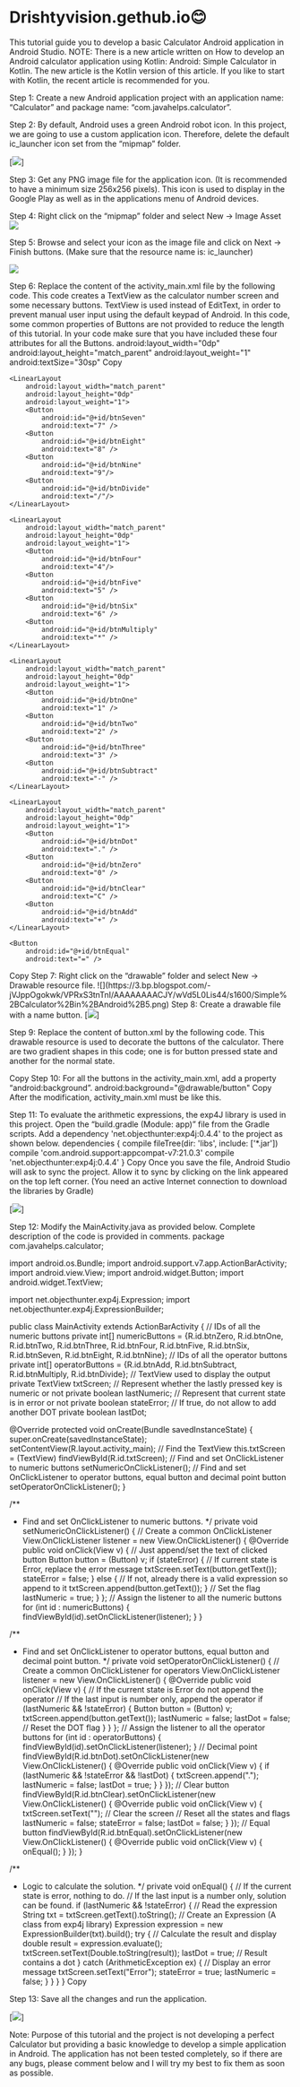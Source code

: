 # Drishtyvision.gethub.io😊
This tutorial guide you to develop a basic Calculator Android application in Android Studio.
NOTE: There is a new article written on How to develop an Android calculator application using Kotlin: Android: Simple Calculator in Kotlin. The new article is the Kotlin version of this article. If you like to start with Kotlin, the recent article is recommended for you.

Step 1: Create a new Android application project with an application name: “Calculator” and package name: “com.javahelps.calculator”.

Step 2: By default, Android uses a green Android robot icon. In this project, we are going to use a custom application icon. Therefore, delete the default ic_launcher icon set from the “mipmap” folder.

[<img src ="https://2.bp.blogspot.com/-nS7KHRsBthE/VPRwZvflriI/AAAAAAAACJA/afGOXBVJis0/s1600/Simple%2BCalculator%2Bin%2BAndroid%2B1.png">]

Step 3: Get any PNG image file for the application icon. (It is recommended to have a minimum size 256x256 pixels). This icon is used to display in the Google Play as well as in the applications menu of Android devices.

Step 4: Right click on the “mipmap” folder and select New → Image Asset <img src ="https://1.bp.blogspot.com/-CqNd6EjqXXg/VPRw44eMUII/AAAAAAAACJI/ekLeapdokuY/s1600/Simple%2BCalculator%2Bin%2BAndroid%2B2.png">

Step 5: Browse and select your icon as the image file and click on Next → Finish buttons. (Make sure that the resource name is: ic_launcher)

<img src="https://4.bp.blogspot.com/-IgNcK4y04PQ/VPRxKbkSX4I/AAAAAAAACJQ/U3APAPGrBh8/s1600/Simple%2BCalculator%2Bin%2BAndroid%2B3.png">

Step 6: Replace the content of the activity_main.xml file by the following code. This code creates a TextView as the calculator number screen and some necessary buttons. TextView is used instead of EditText, in order to prevent manual user input using the default keypad of Android. In this code, some common properties of Buttons are not provided to reduce the length of this tutorial. In your code make sure that you have included these four attributes for all the Buttons. android:layout_width="0dp" android:layout_height="match_parent" android:layout_weight="1" android:textSize="30sp" Copy

<TextView
    android:id="@+id/txtScreen"
    android:layout_width="match_parent"
    android:layout_height="wrap_content"
    android:layout_alignParentTop="true"
    android:layout_centerHorizontal="true"
    android:gravity="right|center_vertical"
    android:maxLength="16"
    android:padding="10dp"
    android:textAppearance="?android:attr/textAppearanceLarge"
    android:textSize="30sp"
    android:typeface="serif" />

<LinearLayout
    android:layout_width="match_parent"
    android:layout_height="match_parent"
    android:layout_below="@+id/txtScreen"
    android:orientation="vertical">

    <LinearLayout
        android:layout_width="match_parent"
        android:layout_height="0dp"
        android:layout_weight="1">
        <Button
            android:id="@+id/btnSeven"
            android:text="7" />
        <Button
            android:id="@+id/btnEight"
            android:text="8" />
        <Button
            android:id="@+id/btnNine"
            android:text="9"/>
        <Button
            android:id="@+id/btnDivide"
            android:text="/"/>
    </LinearLayout>

    <LinearLayout
        android:layout_width="match_parent"
        android:layout_height="0dp"
        android:layout_weight="1">
        <Button
            android:id="@+id/btnFour"
            android:text="4"/>
        <Button
            android:id="@+id/btnFive"
            android:text="5" />
        <Button
            android:id="@+id/btnSix"
            android:text="6" />
        <Button
            android:id="@+id/btnMultiply"
            android:text="*" />
    </LinearLayout>

    <LinearLayout
        android:layout_width="match_parent"
        android:layout_height="0dp"
        android:layout_weight="1">
        <Button
            android:id="@+id/btnOne"
            android:text="1" />
        <Button
            android:id="@+id/btnTwo"
            android:text="2" />
        <Button
            android:id="@+id/btnThree"
            android:text="3" />
        <Button
            android:id="@+id/btnSubtract"
            android:text="-" />
    </LinearLayout>

    <LinearLayout
        android:layout_width="match_parent"
        android:layout_height="0dp"
        android:layout_weight="1">
        <Button
            android:id="@+id/btnDot"
            android:text="." />
        <Button
            android:id="@+id/btnZero"
            android:text="0" />
        <Button
            android:id="@+id/btnClear"
            android:text="C" />
        <Button
            android:id="@+id/btnAdd"
            android:text="+" />
    </LinearLayout>

    <Button
        android:id="@+id/btnEqual"
        android:text="=" />
</LinearLayout>
Copy Step 7: Right click on the “drawable” folder and select New → Drawable resource file. ![](https://3.bp.blogspot.com/-jVJppOgokwk/VPRxS3tnTnI/AAAAAAAACJY/wVd5L0Lis44/s1600/Simple%2BCalculator%2Bin%2BAndroid%2B5.png)
Step 8: Create a drawable file with a name button. [<img src ="https://1.bp.blogspot.com/-1aB3w0b2JtI/VPRxgzx3ZkI/AAAAAAAACJg/jcrX146cREM/s1600/Simple%2BCalculator%2Bin%2BAndroid%2B6.png">]

Step 9: Replace the content of button.xml by the following code. This drawable resource is used to decorate the buttons of the calculator. There are two gradient shapes in this code; one is for button pressed state and another for the normal state.

Copy
Step 10: For all the buttons in the activity_main.xml, add a property “android:background”. android:background="@drawable/button" Copy After the modification, activity_main.xml must be like this.

Step 11: To evaluate the arithmetic expressions, the exp4J library is used in this project. Open the “build.gradle (Module: app)” file from the Gradle scripts. Add a dependency 'net.objecthunter:exp4j:0.4.4' to the project as shown below. dependencies { compile fileTree(dir: 'libs', include: ['*.jar']) compile 'com.android.support:appcompat-v7:21.0.3' compile 'net.objecthunter:exp4j:0.4.4' } Copy Once you save the file, Android Studio will ask to sync the project. Allow it to sync by clicking on the link appeared on the top left corner. (You need an active Internet connection to download the libraries by Gradle)

[<img src ="https://3.bp.blogspot.com/-MelAf8bGuHQ/VPRxrVUidTI/AAAAAAAACJo/uS-zv4rFb-k/s1600/Simple%2BCalculator%2Bin%2BAndroid%2B7.png">]

Step 12: Modify the MainActivity.java as provided below. Complete description of the code is provided in comments. package com.javahelps.calculator;

import android.os.Bundle; import android.support.v7.app.ActionBarActivity; import android.view.View; import android.widget.Button; import android.widget.TextView;

import net.objecthunter.exp4j.Expression; import net.objecthunter.exp4j.ExpressionBuilder;

public class MainActivity extends ActionBarActivity { // IDs of all the numeric buttons private int[] numericButtons = {R.id.btnZero, R.id.btnOne, R.id.btnTwo, R.id.btnThree, R.id.btnFour, R.id.btnFive, R.id.btnSix, R.id.btnSeven, R.id.btnEight, R.id.btnNine}; // IDs of all the operator buttons private int[] operatorButtons = {R.id.btnAdd, R.id.btnSubtract, R.id.btnMultiply, R.id.btnDivide}; // TextView used to display the output private TextView txtScreen; // Represent whether the lastly pressed key is numeric or not private boolean lastNumeric; // Represent that current state is in error or not private boolean stateError; // If true, do not allow to add another DOT private boolean lastDot;

@Override
protected void onCreate(Bundle savedInstanceState) {
    super.onCreate(savedInstanceState);
    setContentView(R.layout.activity_main);
    // Find the TextView
    this.txtScreen = (TextView) findViewById(R.id.txtScreen);
    // Find and set OnClickListener to numeric buttons
    setNumericOnClickListener();
    // Find and set OnClickListener to operator buttons, equal button and decimal point button
    setOperatorOnClickListener();
}

/**
 * Find and set OnClickListener to numeric buttons.
 */
private void setNumericOnClickListener() {
    // Create a common OnClickListener
    View.OnClickListener listener = new View.OnClickListener() {
        @Override
        public void onClick(View v) {
            // Just append/set the text of clicked button
            Button button = (Button) v;
            if (stateError) {
                // If current state is Error, replace the error message
                txtScreen.setText(button.getText());
                stateError = false;
            } else {
                // If not, already there is a valid expression so append to it
                txtScreen.append(button.getText());
            }
            // Set the flag
            lastNumeric = true;
        }
    };
    // Assign the listener to all the numeric buttons
    for (int id : numericButtons) {
        findViewById(id).setOnClickListener(listener);
    }
}

/**
 * Find and set OnClickListener to operator buttons, equal button and decimal point button.
 */
private void setOperatorOnClickListener() {
    // Create a common OnClickListener for operators
    View.OnClickListener listener = new View.OnClickListener() {
        @Override
        public void onClick(View v) {
            // If the current state is Error do not append the operator
            // If the last input is number only, append the operator
            if (lastNumeric && !stateError) {
                Button button = (Button) v;
                txtScreen.append(button.getText());
                lastNumeric = false;
                lastDot = false;    // Reset the DOT flag
            }
        }
    };
    // Assign the listener to all the operator buttons
    for (int id : operatorButtons) {
        findViewById(id).setOnClickListener(listener);
    }
    // Decimal point
    findViewById(R.id.btnDot).setOnClickListener(new View.OnClickListener() {
        @Override
        public void onClick(View v) {
            if (lastNumeric && !stateError && !lastDot) {
                txtScreen.append(".");
                lastNumeric = false;
                lastDot = true;
            }
        }
    });
    // Clear button
    findViewById(R.id.btnClear).setOnClickListener(new View.OnClickListener() {
        @Override
        public void onClick(View v) {
            txtScreen.setText("");  // Clear the screen
            // Reset all the states and flags
            lastNumeric = false;
            stateError = false;
            lastDot = false;
        }
    });
    // Equal button
    findViewById(R.id.btnEqual).setOnClickListener(new View.OnClickListener() {
        @Override
        public void onClick(View v) {
            onEqual();
        }
    });
}

/**
 * Logic to calculate the solution.
 */
private void onEqual() {
    // If the current state is error, nothing to do.
    // If the last input is a number only, solution can be found.
    if (lastNumeric && !stateError) {
        // Read the expression
        String txt = txtScreen.getText().toString();
        // Create an Expression (A class from exp4j library)
        Expression expression = new ExpressionBuilder(txt).build();
        try {
            // Calculate the result and display
            double result = expression.evaluate();
            txtScreen.setText(Double.toString(result));
            lastDot = true; // Result contains a dot
        } catch (ArithmeticException ex) {
            // Display an error message
            txtScreen.setText("Error");
            stateError = true;
            lastNumeric = false;
        }
    }
}
} Copy

Step 13: Save all the changes and run the application.

[<img src ="https://2.bp.blogspot.com/-IdjnUIBFtj8/VPRx2HiceSI/AAAAAAAACJw/YGbdAP6bEbc/s1600/Simple%2BCalculator%2Bin%2BAndroid%2B8.png">]

Note: Purpose of this tutorial and the project is not developing a perfect Calculator but providing a basic knowledge to develop a simple application in Android. The application has not been tested completely, so if there are any bugs, please comment below and I will try my best to fix them as soon as possible.
